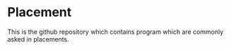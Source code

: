 # Placement

This is the github repository which contains program which are commonly asked in placements.
